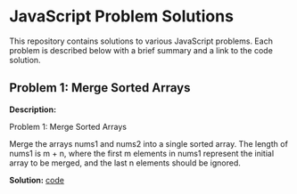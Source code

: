 
# JavaScript Problem Solutions

This repository contains solutions to various JavaScript problems. Each problem is described below with a brief summary and a link to the code solution.

## Problem 1: Merge Sorted Arrays

**Description:**

Problem 1: Merge Sorted Arrays

Merge the arrays nums1 and nums2 into a single sorted array. 
The length of nums1 is m + n, where the first m elements in nums1 represent the initial array to be merged, 
and the last n elements should be ignored.

**Solution:**
[code](https://github.com/ZiadHmedan/js-proplemSolving/blob/master/mergeSortedArray.js)
